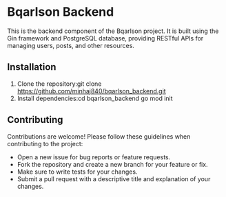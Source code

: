 # Bqarlson Backend
This is the backend component of the Bqarlson project. It is built using the Gin framework and PostgreSQL database, providing RESTful APIs for managing users, posts, and other resources.
## Installation

1. Clone the repository:git clone https://github.com/minhaj840/bqarlson_backend.git
2. Install dependencies:cd bqarlson_backend
go mod init


## Contributing

Contributions are welcome! Please follow these guidelines when contributing to the project:

- Open a new issue for bug reports or feature requests.
- Fork the repository and create a new branch for your feature or fix.
- Make sure to write tests for your changes.
- Submit a pull request with a descriptive title and explanation of your changes.

